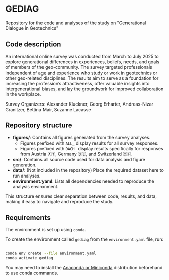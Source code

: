 # GEDIAG

Repository for the code and analyses of the study on "Generational Dialogue in Geotechnics"

## Code description

An international online survey was conducted from March to July 2025 to explore generational differences in experiences, beliefs, needs, and goals of members of the geo-community. The survey targeted professionals independent of age and experience who study or work in geotechnics or other geo-related disciplines. The results aim to serve as a foundation for increasing the profession’s attractiveness, offer valuable insights into intergenerational biases, and lay the groundwork for improved collaboration in the workplace.

Survey Organizers: Alexander Kluckner, Georg Erharter, Andreas-Nizar Granitzer, Bettina Mair, Suzanne Lacasse


## Repository structure

- **figures/**: Contains all figures generated from the survey analyses.
    - Figures prefixed with `ALL_` display results for all survey responses.
    - Figures prefixed with `DACH_` display results specifically for responses from Austria :austria:, Germany :de:, and Switzerland :switzerland:.
- **src/**: Contains all source code used for data analysis and figure generation.
- **data/**: (Not included in the repository) Place the required dataset here to run analyses.
- **environment.yaml**: Lists all dependencies needed to reproduce the analysis environment.

This structure ensures clear separation between code, results, and data, making it easy to navigate and reproduce the study.


## Requirements

The environment is set up using `conda`.

To create the environment called `gediag` from the `environment.yaml` file, run:

```bash

conda env create --file environment.yaml
conda activate gediag

```

You may need to install the [Anaconda or Miniconda](https://www.anaconda.com/download/success) distribution beforehand to use conda commands.




